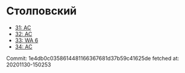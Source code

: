 # Столповский
- [31: AC](31.md)
- [32: AC](32.md)
- [33: WA 6](33.md)
- [34: AC](34.md)

Commit: 1e4db0c0358614481166367681d37b59c41625de
 fetched at: 20201130-150253
